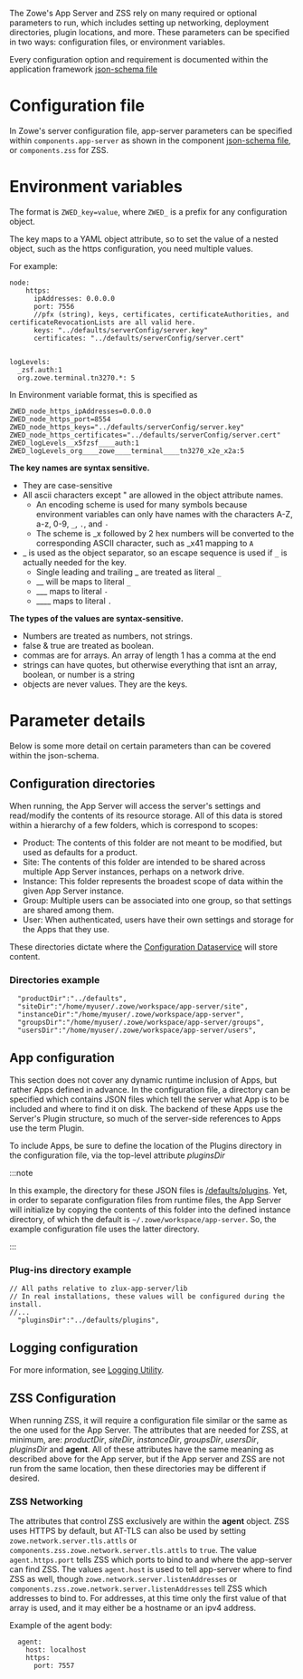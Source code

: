 The Zowe's App Server and ZSS rely on many required or optional parameters to run, which includes setting up networking, deployment directories, plugin locations, and more. 
These parameters can be specified in two ways: configuration files, or environment variables.

Every configuration option and requirement is documented within the application framework [json-schema file](https://github.com/zowe/zlux/blob/v3.x/staging/schemas/zlux-config-schema.json)

# Configuration file

In Zowe's server configuration file, app-server parameters can be specified within `components.app-server` as shown in the component [json-schema file](https://github.com/zowe/zlux/blob/v3.x/staging/schemas/zowe-schema.json), or `components.zss` for ZSS.

# Environment variables

The format is `ZWED_key=value`, where `ZWED_` is a prefix for any configuration object.

The key maps to a YAML object attribute, so to set the value of a nested object, such as the https configuration, you need multiple values.

For example:

```
node: 
    https: 
      ipAddresses: 0.0.0.0
      port: 7556
      //pfx (string), keys, certificates, certificateAuthorities, and certificateRevocationLists are all valid here.
      keys: "../defaults/serverConfig/server.key"
      certificates: "../defaults/serverConfig/server.cert"
    

logLevels: 
  _zsf.auth:1
  org.zowe.terminal.tn3270.*: 5

```

In Environment variable format, this is specified as

```
ZWED_node_https_ipAddresses=0.0.0.0
ZWED_node_https_port=8554
ZWED_node_https_keys="../defaults/serverConfig/server.key"
ZWED_node_https_certificates="../defaults/serverConfig/server.cert"
ZWED_logLevels__x5fzsf____auth:1
ZWED_logLevels_org____zowe____terminal____tn3270_x2e_x2a:5
```

**The key names are syntax sensitive.**
* They are case-sensitive
* All ascii characters except " are allowed in the object attribute names.
    * An encoding scheme is used for many symbols because environment variables can only have names with the characters A-Z, a-z, 0-9, `_`, `.`, and `-`
    * The scheme is _x followed by 2 hex numbers will be converted to the corresponding ASCII character, such as _x41 mapping to `A`
* _ is used as the object separator, so an escape sequence is used if `_` is actually needed for the key.
    * Single leading and trailing _ are treated as literal `_`
    * __ will be maps to literal `_`
    * ___ maps to literal `-`
    * ____ maps to literal `.`

**The types of the values are syntax-sensitive.**
* Numbers are treated as numbers, not strings. 
* false & true are treated as boolean.
* commas are for arrays. An array of length 1 has a comma at the end
* strings can have quotes, but otherwise everything that isnt an array, boolean, or number is a string
* objects are never values. They are the keys.

# Parameter details
Below is some more detail on certain parameters than can be covered within the json-schema.

## Configuration directories

When running, the App Server will access the server's settings and read/modify the contents of its resource storage.
All of this data is stored within a hierarchy of a few folders, which is correspond to scopes:
- Product: The contents of this folder are not meant to be modified, but used as defaults for a product.
- Site: The contents of this folder are intended to be shared across multiple App Server instances, perhaps on a network drive.
- Instance: This folder represents the broadest scope of data within the given App Server instance.
- Group: Multiple users can be associated into one group, so that settings are shared among them.
- User: When authenticated, users have their own settings and storage for the Apps that they use.

These directories dictate where the [Configuration Dataservice](https://github.com/zowe/zlux/wiki/Configuration-Dataservice) will store content.

### Directories example

```
  "productDir":"../defaults",
  "siteDir":"/home/myuser/.zowe/workspace/app-server/site",
  "instanceDir":"/home/myuser/.zowe/workspace/app-server",
  "groupsDir":"/home/myuser/.zowe/workspace/app-server/groups",
  "usersDir":"/home/myuser/.zowe/workspace/app-server/users",

```

## App configuration

This section does not cover any dynamic runtime inclusion of Apps, but rather Apps defined in advance.
In the configuration file, a directory can be specified which contains JSON files which tell the server what App is to be included and where to find it on disk. The backend of these Apps use the Server's Plugin structure, so much of the server-side references to Apps use the term Plugin.

To include Apps, be sure to define the location of the Plugins directory in the configuration file, via the top-level attribute *pluginsDir*

:::note

In this example, the directory for these JSON files is [/defaults/plugins](https://github.com/zowe/zlux-app-server/tree/v3.x/master/defaults/plugins). Yet, in order to separate configuration files from runtime files, the App Server will initialize by copying the contents of this folder into the defined instance directory, of which the default is `~/.zowe/workspace/app-server`. So, the example configuration file uses the latter directory.

:::

### Plug-ins directory example

```
// All paths relative to zlux-app-server/lib
// In real installations, these values will be configured during the install.
//...
  "pluginsDir":"../defaults/plugins",
```

## Logging configuration

For more information, see [Logging Utility](mvd-logutility.md).

## ZSS Configuration

When running ZSS, it will require a configuration file similar or the same as the one used for the App Server. The attributes that are needed for ZSS, at minimum, are: *productDir*, *siteDir*, *instanceDir*, *groupsDir*, *usersDir*, *pluginsDir* and **agent**. All of these attributes have the same meaning as described above for the App server, but if the App server and ZSS are not run from the same location, then these directories may be different if desired.

### ZSS Networking

The attributes that control ZSS exclusively are within the **agent** object. ZSS uses HTTPS by default, but AT-TLS can also be used by setting `zowe.network.server.tls.attls` or `components.zss.zowe.network.server.tls.attls` to `true`.  The value `agent.https.port` tells ZSS which ports to bind to and where the app-server can find ZSS. The values `agent.host` is used to tell app-server where to find ZSS as well, though `zowe.network.server.listenAddresses` or `components.zss.zowe.network.server.listenAddresses` tell ZSS which addresses to bind to. For addresses, at this time only the first value of that array is used, and it may either be a hostname or an ipv4 address.

Example of the agent body:

```
  agent: 
    host: localhost
    https: 
      port: 7557
    
```
